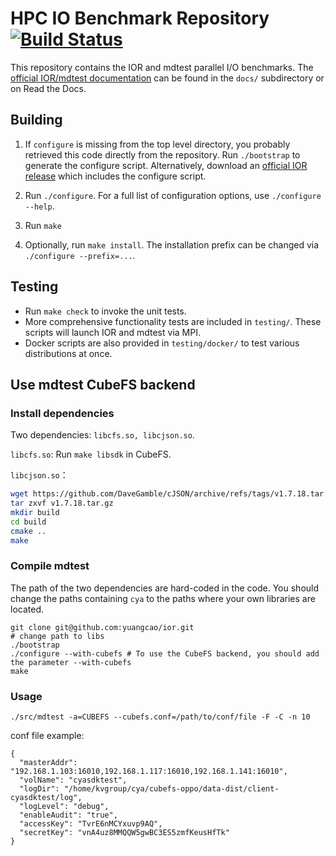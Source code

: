 # HPC IO Benchmark Repository [![Build Status](https://travis-ci.org/hpc/ior.svg?branch=main)](https://travis-ci.org/hpc/ior)

This repository contains the IOR and mdtest parallel I/O benchmarks.  The
[official IOR/mdtest documentation][] can be found in the `docs/` subdirectory
or on Read the Docs.

## Building

1. If `configure` is missing from the top level directory, you probably
   retrieved this code directly from the repository.  Run `./bootstrap`
   to generate the configure script.  Alternatively, download an
   [official IOR release][] which includes the configure script.

1. Run `./configure`.  For a full list of configuration options, use
   `./configure --help`.

2. Run `make`

3. Optionally, run `make install`.  The installation prefix
   can be changed via `./configure --prefix=...`.

## Testing

* Run `make check` to invoke the unit tests.
* More comprehensive functionality tests are included in `testing/`.  These
  scripts will launch IOR and mdtest via MPI.
* Docker scripts are also provided in `testing/docker/` to test various
  distributions at once.  

## Use mdtest CubeFS backend

### Install dependencies

Two dependencies: `libcfs.so, libcjson.so`.

`libcfs.so`: Run `make libsdk` in CubeFS.

`libcjson.so`：

```bash
wget https://github.com/DaveGamble/cJSON/archive/refs/tags/v1.7.18.tar.gz
tar zxvf v1.7.18.tar.gz
mkdir build
cd build
cmake ..
make
```

### Compile mdtest

The path of the two dependencies are hard-coded in the code. You should change the paths containing `cya` to the paths where your own libraries are located.

```
git clone git@github.com:yuangcao/ior.git
# change path to libs
./bootstrap
./configure --with-cubefs # To use the CubeFS backend, you should add the parameter --with-cubefs
make
```

### Usage

```
./src/mdtest -a=CUBEFS --cubefs.conf=/path/to/conf/file -F -C -n 10
```

conf file example:

```
{
  "masterAddr": "192.168.1.103:16010,192.168.1.117:16010,192.168.1.141:16010",
  "volName": "cyasdktest",
  "logDir": "/home/kvgroup/cya/cubefs-oppo/data-dist/client-cyasdktest/log",
  "logLevel": "debug",
  "enableAudit": "true",
  "accessKey": "TvrE6nMCYxuvp9AQ",
  "secretKey": "vnA4uz8MMQQW5gwBC3ES5zmfKeusHfTk"
}
```

[official IOR release]: https://github.com/hpc/ior/releases
[official IOR/mdtest documentation]: http://ior.readthedocs.org/

